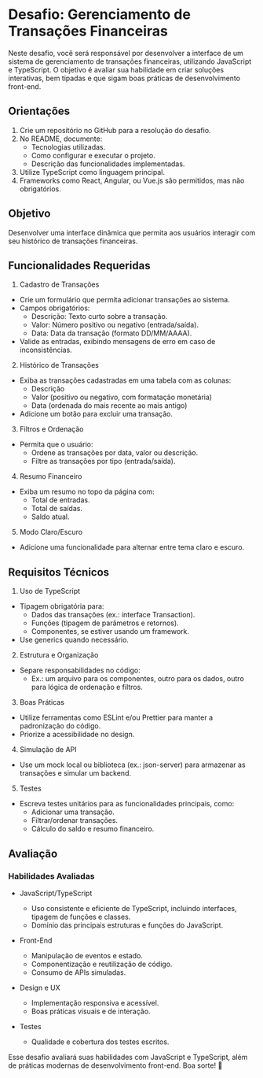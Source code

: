 # Desafio: Gerenciamento de Transações Financeiras
Neste desafio, você será responsável por desenvolver a interface de um sistema de gerenciamento de transações financeiras, utilizando JavaScript e TypeScript. O objetivo é avaliar sua habilidade em criar soluções interativas, bem tipadas e que sigam boas práticas de desenvolvimento front-end.

## Orientações
1. Crie um repositório no GitHub para a resolução do desafio.
2. No README, documente:
    - Tecnologias utilizadas.
    - Como configurar e executar o projeto.
    - Descrição das funcionalidades implementadas.
3. Utilize TypeScript como linguagem principal.
4. Frameworks como React, Angular, ou Vue.js são permitidos, mas não obrigatórios.

## Objetivo
Desenvolver uma interface dinâmica que permita aos usuários interagir com seu histórico de transações financeiras.

## Funcionalidades Requeridas
1. Cadastro de Transações

- Crie um formulário que permita adicionar transações ao sistema.
- Campos obrigatórios:
  - Descrição: Texto curto sobre a transação.
  - Valor: Número positivo ou negativo (entrada/saída).
  - Data: Data da transação (formato DD/MM/AAAA).
- Valide as entradas, exibindo mensagens de erro em caso de inconsistências.
2. Histórico de Transações

- Exiba as transações cadastradas em uma tabela com as colunas:
  - Descrição
  - Valor (positivo ou negativo, com formatação monetária)
  - Data (ordenada do mais recente ao mais antigo)
- Adicione um botão para excluir uma transação.
3. Filtros e Ordenação

- Permita que o usuário:
  - Ordene as transações por data, valor ou descrição.
  - Filtre as transações por tipo (entrada/saída).
4. Resumo Financeiro

- Exiba um resumo no topo da página com:
  - Total de entradas.
  - Total de saídas.
  - Saldo atual.
5. Modo Claro/Escuro

- Adicione uma funcionalidade para alternar entre tema claro e escuro.
## Requisitos Técnicos
1. Uso de TypeScript

- Tipagem obrigatória para:
  - Dados das transações (ex.: interface Transaction).
  - Funções (tipagem de parâmetros e retornos).
  - Componentes, se estiver usando um framework.
- Use generics quando necessário.
2. Estrutura e Organização

- Separe responsabilidades no código:
  - Ex.: um arquivo para os componentes, outro para os dados, outro para lógica de ordenação e filtros.
3. Boas Práticas
- Utilize ferramentas como ESLint e/ou Prettier para manter a padronização do código.
- Priorize a acessibilidade no design.
4. Simulação de API

- Use um mock local ou biblioteca (ex.: json-server) para armazenar as transações e simular um backend.
5. Testes

- Escreva testes unitários para as funcionalidades principais, como:
  - Adicionar uma transação.
  - Filtrar/ordenar transações.
  - Cálculo do saldo e resumo financeiro.
## Avaliação
### Habilidades Avaliadas
- JavaScript/TypeScript

  - Uso consistente e eficiente de TypeScript, incluindo interfaces, tipagem de funções e classes.
  - Domínio das principais estruturas e funções do JavaScript.
- Front-End

  - Manipulação de eventos e estado.
  - Componentização e reutilização de código.
  - Consumo de APIs simuladas.
- Design e UX

  - Implementação responsiva e acessível.
  - Boas práticas visuais e de interação.
- Testes

  - Qualidade e cobertura dos testes escritos.

Esse desafio avaliará suas habilidades com JavaScript e TypeScript, além de práticas modernas de desenvolvimento front-end. Boa sorte! 🚀